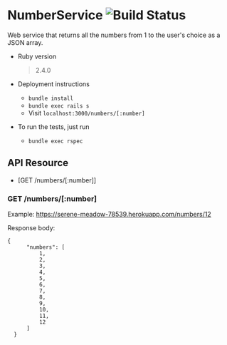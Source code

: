 # NumberService ![Build Status](https://travis-ci.com/isabel22/numbers-server.svg?branch=master)
Web service that returns all the numbers from 1 to the user's choice as a JSON array.

* Ruby version
  > 2.4.0

* Deployment instructions
  - `bundle install`
  - `bundle exec rails s`
  - Visit `localhost:3000/numbers/[:number]`

* To run the tests, just run
  - `bundle exec rspec`

## API Resource
- [GET /numbers/[:number]]

### GET /numbers/[:number]
Example: https://serene-meadow-78539.herokuapp.com/numbers/12

Response body:
```
{
      "numbers": [
          1,
          2,
          3,
          4,
          5,
          6,
          7,
          8,
          9,
          10,
          11,
          12
      ]
  }
  ```
